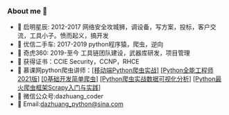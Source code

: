 ### About me 👋

- 🔭 启明星辰: 2012-2017 网络安全攻城狮，调设备，写方案，投标，客户交流，工具小子。愤而起义，搞开发
- 🌱 优信二手车: 2017-2019 python程序猿，爬虫，逆向
- 👯 奇虎360: 2019-至今 工具链团队建设，武器库研发，项目管理
- 💬 获得证书：CCIE Security，CCNP，RHCE
- 🤔 慕课网python爬虫讲师：[[移动端Python爬虫实战]](https://www.imooc.com/t/6685330) [[Python全能工程师 2021版]](https://class.imooc.com/python2021) [[0基础开发简单爬虫]](https://www.imooc.com/learn/1290) [[Python爬虫实战数据可视化分析]](https://www.imooc.com/learn/1210) [[Python最火爬虫框架Scrapy入门与实践]](https://www.imooc.com/learn/1017)
- 🏅 微信公众号:dazhuang_coder
- 🍭 Email:dazhuang_python@sina.com
